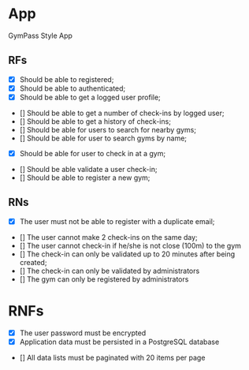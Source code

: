 # App

GymPass Style App

## RFs

- [x] Should be able to registered;
- [x] Should be able to authenticated;
- [x] Should be able to get a logged user profile;
- [] Should be able to get a number of check-ins by logged user;
- [] Should be able to get a history of check-ins;
- [] Should be able for users to search for nearby gyms;
- [] Should be able for user to search gyms by name;
- [x] Should be able for user to check in at a gym;
- [] Should be able validate a user check-in;
- [] Should be able to register a new gym;

## RNs

- [x] The user must not be able to register with a duplicate email;
- [] The user cannot make 2 check-ins on the same day;
- [] The user cannot check-in if he/she is not close (100m) to the gym
- [] The check-in can only be validated up to 20 minutes after being created;
- [] The check-in can only be validated by administrators
- [] The gym can only be registered by administrators

# RNFs

- [x] The user password must be encrypted
- [x] Application data must be persisted in a PostgreSQL database
- [] All data lists must be paginated with 20 items per page

